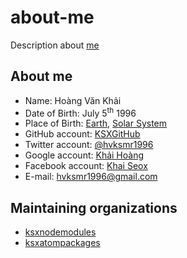 # about-me
Description about [me](https://github.com/KSXGitHub)

## About me

 * Name: Hoàng Văn Khải
 * Date of Birth: July 5<sup>th</sup> 1996
 * Place of Birth: [Earth](https://en.wikipedia.org/wiki/Earth), [Solar System](https://en.wikipedia.org/wiki/Solar_System)
 * GitHub account: [KSXGitHub](https://github.com/KSXGitHub)
 * Twitter account: [@hvksmr1996](https://twitter.com/hvksmr1996)
 * Google account: [Khải Hoàng](https://plus.google.com/+KhảiHoàngDMaster)
 * Facebook account: [Khai Seox](https://www.facebook.com/hvk.hoang)
 * E-mail: [hvksmr1996@gmail.com](mailto:hvksmr1996@gmail.com)

## Maintaining organizations

 * [ksxnodemodules](https://github.com/ksxnodemodules)
 * [ksxatompackages](https://github.com/ksxatompackages)
